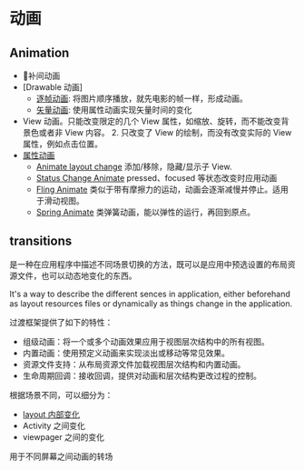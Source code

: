 # 动画

## Animation

- 补间动画
- [Drawable 动画]
    - [逐帧动画](frame_animation.md): 将图片顺序播放，就先电影的帧一样，形成动画。
    - [矢量动画](vector_animation.md): 使用属性动画实现矢量时间的变化
- View 动画。只能改变限定的几个 View 属性，如缩放、旋转，而不能改变背景色或者非 View 内容。 2. 只改变了 View 的绘制，而没有改变实际的 View 属性，例如点击位置。
- [属性动画](property_animation.md)
    - [Animate layout change](animate_layout.md) 添加/移除，隐藏/显示子 View.
    - [Status Change Animate](animate_state_change.md) pressed、focused 等状态改变时应用动画
    - [Fling Animate](fling_animate.md) 类似于带有摩擦力的运动，动画会逐渐减慢并停止。适用于滑动视图。
    - [Spring Animate](spring_animate.md) 类弹簧动画，能以弹性的运行，再回到原点。




## transitions

是一种在应用程序中描述不同场景切换的方法，既可以是应用中预选设置的布局资源文件，也可以动态地变化的东西。

It's a way to describe the different sences in application, either beforehand as layout resources files or dynamically as things change in the application.

过渡框架提供了如下的特性：
- 组级动画：将一个或多个动画效果应用于视图层次结构中的所有视图。
- 内置动画：使用预定义动画来实现淡出或移动等常见效果。
- 资源文件支持：从布局资源文件加载视图层次结构和内置动画。
- 生命周期回调：接收回调，提供对动画和层次结构更改过程的控制。

根据场景不同，可以细分为：

- [layout 内部变化](layout_transition.md)
- Activity 之间变化
- viewpager 之间的变化


用于不同屏幕之间动画的转场

